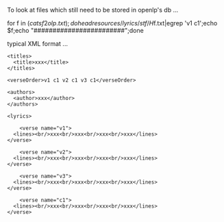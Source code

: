 To look at files which still need to be stored in openlp's db ...

for f in $(cat sf2olp.txt);do head resources/lyrics/stf/H$f.txt|egrep 'v1 c1';echo $f;echo "########################";done



typical XML format ...

<?xml version='1.0' encoding='UTF-8'?>
<song xmlns="http://openlyrics.info/namespace/2009/song" version="0.8" createdIn="OpenLP 2.4.5" modifiedIn="OpenLP 2.4.5" modifiedDate="xxx">

  <properties>
		
    <titles>
      <title>xxx</title>
    </titles>

    <verseOrder>v1 c1 v2 c1 v3 c1</verseOrder>

    <authors>
      <author>xxx</author>
    </authors>

  </properties>


	<lyrics>

		<verse name="v1">
      <lines><br/>xxx<br/>xxx<br/>xxx<br/>xxx</lines>
    </verse>

		<verse name="v2">
      <lines><br/>xxx<br/>xxx<br/>xxx<br/>xxx</lines>
    </verse>

		<verse name="v3">
      <lines><br/>xxx<br/>xxx<br/>xxx<br/>xxx</lines>
    </verse>

		<verse name="c1">
      <lines><br/>xxx<br/>xxx<br/>xxx<br/>xxx</lines>
    </verse>

  </lyrics>

</song>
